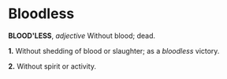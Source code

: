 # Bloodless

**BLOOD'LESS**, _adjective_ Without blood; dead.

**1.** Without shedding of blood or slaughter; as a _bloodless_ victory.

**2.** Without spirit or activity.